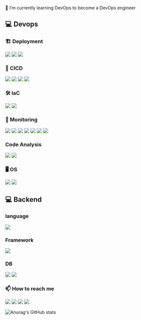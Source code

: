🌱 I’m currently learning DevOps to become a DevOps engineer

## 💻 Devops
### 🏗️ Deployment
<a href="" target="_blank"><img src="https://img.shields.io/badge/AWS-FF9900?style=for-the-badge&logo=Amazon Web Services&logoColor=FFFFFF"/></a>
<a href="" target="_blank"><img src="https://img.shields.io/badge/Kubernetes-326CE5?style=for-the-badge&logo=kubernetes&logoColor=FFFFFF"/></a>
<a href="" target="_blank"><img src="https://img.shields.io/badge/Docker-2496ED?style=for-the-badge&logo=Docker&logoColor=FFFFFF"/></a>    
### 📡 CICD
<a href="" target="_blank"><img src="https://img.shields.io/badge/Jenkins-D24939?style=for-the-badge&logo=jenkins&logoColor=FFFFFF"/></a>
<a href="" target="_blank"><img src="https://img.shields.io/badge/ArgoCD-EF7B4D?style=for-the-badge&logo=Argo&logoColor=FFFFFF"/></a>
<a href="" target="_blank"><img src="https://img.shields.io/badge/Github Actions-2088FF?style=for-the-badge&logo=Github Actions&logoColor=FFFFFF"/></a>
<a href="" target="_blank"><img src="https://img.shields.io/badge/Helm-0F1689?style=for-the-badge&logo=Helm&logoColor=FFFFFF"/></a>
### 🛠️ IaC
<a href="" target="_blank"><img src="https://img.shields.io/badge/ansible-EE0000?style=for-the-badge&logo=ansible&logoColor=FFFFFF"/></a>
<a href="" target="_blank"><img src="https://img.shields.io/badge/terraform-844FBA?style=for-the-badge&logo=terraform&logoColor=FFFFFF"/></a>
### 🔎 Monitoring
<a href="" target="_blank"><img src="https://img.shields.io/badge/ElasticSearch-005571?style=for-the-badge&logo=elasticsearch&logoColor=FFFFFF"/></a>
<a href="" target="_blank"><img src="https://img.shields.io/badge/Kibana-005571?style=for-the-badge&logo=kibana&logoColor=FFFFFF"/></a>
<a href="" target="_blank"><img src="https://img.shields.io/badge/Fluentd-0E83C8?style=for-the-badge&logo=fluentd&logoColor=FFFFFF"/></a>
<a href="" target="_blank"><img src="https://img.shields.io/badge/opensearch-005EB8?style=for-the-badge&logo=opensearch&logoColor=FFFFFF"/></a>
<a href="" target="_blank"><img src="https://img.shields.io/badge/fluentbit-49BDA5?style=for-the-badge&logo=fluent bit&logoColor=FFFFFF"/></a>
<a href="" target="_blank"><img src="https://img.shields.io/badge/Prometheus-E6522C?style=for-the-badge&logo=prometheus&logoColor=FFFFFF"/></a>
<a href="" target="_blank"><img src="https://img.shields.io/badge/Grafana-F46800?style=for-the-badge&logo=grafana&logoColor=FFFFFF"/></a>

### Code Analysis
<a href="" target="_blank"><img src="https://img.shields.io/badge/sonarqube-4E9BCD?style=for-the-badge&logo=sonarqube&logoColor=FFFFFF"/></a>
<a href="" target="_blank"><img src="https://img.shields.io/badge/sonarcloud-F3702A?style=for-the-badge&logo=sonarcloud&logoColor=FFFFFF"/></a>

### 🖥️ OS
<a href="" target="_blank"><img src="https://img.shields.io/badge/ubuntu-E95420?style=for-the-badge&logo=ubuntu&logoColor=FFFFFF"/></a>
<a href="" target="_blank"><img src="https://img.shields.io/badge/centos-262577?style=for-the-badge&logo=centos&logoColor=FFFFFF"/></a>

## 💻 Backend
### language
<a href="" target="_blank"><img src="https://img.shields.io/badge/python-3776AB?style=for-the-badge&logo=python&logoColor=FFFFFF"/></a>
### Framework
<a href="" target="_blank"><img src="https://img.shields.io/badge/django-092E20?style=for-the-badge&logo=django&logoColor=FFFFFF"/></a>
### DB
<a href="" target="_blank"><img src="https://img.shields.io/badge/mysql-4479A1?style=for-the-badge&logo=mysql&logoColor=FFFFFF"/></a>
<a href="" target="_blank"><img src="https://img.shields.io/badge/mariadb-003545?style=for-the-badge&logo=mariadb&logoColor=FFFFFF"/></a>

### 📫 How to reach me
<a href="https://velog.io/@whddms310/posts" target="_blank"><img src="https://img.shields.io/badge/whddms310-20C997?style=for-the-badge&logo=velog&logoColor=FFFFFF"/></a>
<a href="https://www.linkedin.com/in/jong-eun-lee-5094ab240/" target="_blank"><img src="https://img.shields.io/badge/Jong Eun LEE-0A66C2?style=for-the-badge&logo=linkedin&logoColor=FFFFFF"/></a>
<a href="https://www.facebook.com/sleepyowl310" target="_blank"><img src="https://img.shields.io/badge/Jong Eun LEE-0866FF?style=for-the-badge&logo=facebook&logoColor=FFFFFF"/></a>
<a href="" target="_blank"><img src="https://img.shields.io/badge/whddms1208@gmail.com-EA4335?style=for-the-badge&logo=Gmail&logoColor=FFFFFF"/></a>

![Anurag's GitHub stats](https://github-readme-stats.vercel.app/api?username=SighingOwl&show_icons=true&theme=blue-green)


<!--
**SighingOwl/SighingOwl** is a ✨ _special_ ✨ repository because its `README.md` (this file) appears on your GitHub profile.

Here are some ideas to get you started:

- 🔭 I’m currently working on ...
- 🌱 I’m currently learning ...
- 👯 I’m looking to collaborate on ...
- 🤔 I’m looking for help with ...
- 💬 Ask me about ...
- 📫 How to reach me: ...
- 😄 Pronouns: ...
- ⚡ Fun fact: ...
-->
